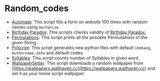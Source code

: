 # Random_codes

* [Automate](https://github.com/svaderia/Random_Codes/blob/master/automate): This script fills a form on website 100 times with random names using `mechanize`.
* [Birthday Paradox](https://github.com/svaderia/Random_Codes/blob/master/bday): This scripts checks validity of [Birthday Paradox.](https://en.wikipedia.org/wiki/Birthday_problem)  
* [Permutations](https://github.com/svaderia/Random_Codes/blob/master/perm): This script prints all the possible Permutations of the given String.
* [PyScript](https://github.com/svaderia/Random_Codes/blob/master/pyscript): This script generates new python files with default `shebang`, `Authorname`, `date` and default codes.
* [Syllables](https://github.com/svaderia/Random_Codes/blob/master/syllables): This script counts number of Syllables in given word.
* [WallpaperSetter](https://github.com/svaderia/Random_Codes/blob/master/wallpaper): This script downloads a random wallpaper from [https://wallpapers.wallhaven.cc](https://wallpapers.wallhaven.cc) and set it as your home script wallpaper.